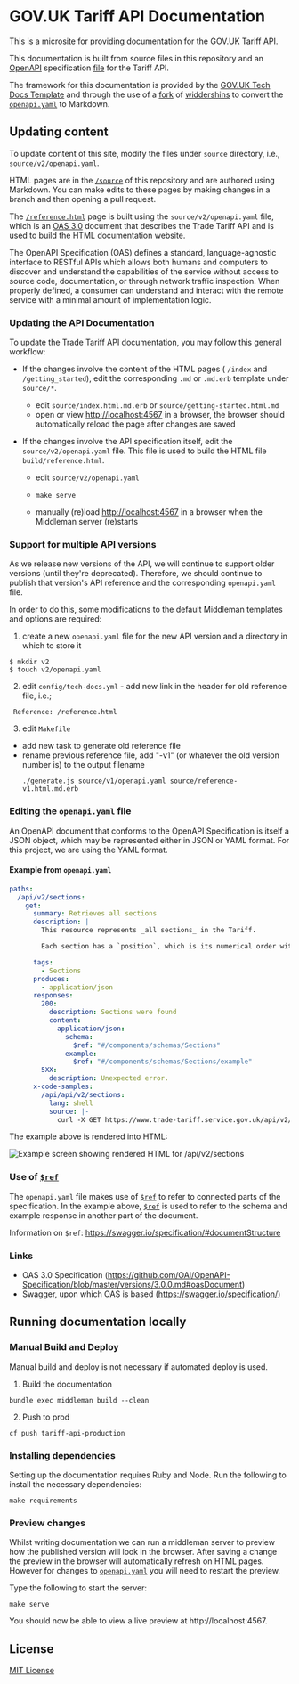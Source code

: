 # GOV.UK Tariff API Documentation

This is a microsite for providing documentation for the GOV.UK Tariff API.

This documentation is built from source files in this repository and an
[OpenAPI](https://github.com/OAI/OpenAPI-Specification) specification
[file](/v2/openapi.yaml) for the Tariff API.

The framework for this documentation
is provided by the [GOV.UK Tech Docs Template][tech-docs-template] and through
the use of a [fork][forked-widdershins] of [widdershins][widdershins] to
convert the [`openapi.yaml`][tariff-openapi] to Markdown.

## Updating content

To update content of this site, modify the files under `source` directory, i.e., `source/v2/openapi.yaml`.

HTML pages are in the [`/source`][source-dir] of this repository and are authored using Markdown. You can make edits to these pages by making changes in a branch and then opening a pull request.

The [`/reference.html`](https://api.trade-tariff.service.gov.uk/#gov-uk-trade-tariff-api) page is built using the `source/v2/openapi.yaml` file, which is an [OAS 3.0](https://github.com/OAI/OpenAPI-Specification/blob/master/versions/3.0.0.md) document that describes the Trade Tariff API and is used to build the HTML documentation website.

The OpenAPI Specification (OAS) defines a standard, language-agnostic interface to RESTful APIs which allows both humans and computers to discover and understand the capabilities of the service without access to source code, documentation, or through network traffic inspection. When properly defined, a consumer can understand and interact with the remote service with a minimal amount of implementation logic.

### Updating the API Documentation

To update the Trade Tariff API documentation, you may follow this general workflow:

- If the changes involve the content of the HTML pages ( `/index` and `/getting_started`), edit the corresponding `.md` or `.md.erb` template under `source/*`.

  - edit `source/index.html.md.erb` or `source/getting-started.html.md`
  - open or view [http://localhost:4567](http://localhost:4567) in a browser, the browser should automatically reload the page after changes are saved

- If the changes involve the API specification itself, edit the `source/v2/openapi.yaml` file. This file is used to build the HTML file `build/reference.html`.

  - edit `source/v2/openapi.yaml`
  - ```
    make serve
    ```
  - manually (re)load [http://localhost:4567](http://localhost:4567) in a browser when the Middleman server (re)starts

### Support for multiple API versions

As we release new versions of the API, we will continue to support older versions (until they're deprecated). Therefore, we should continue to publish that version's API reference and the corresponding `openapi.yaml` file.

In order to do this, some modifications to the default Middleman templates and options are required:

1.  create a new `openapi.yaml` file for the new API version and a directory in which to store it

```
$ mkdir v2
$ touch v2/openapi.yaml
```

2.  edit `config/tech-docs.yml` - add new link in the header for old reference file, i.e.;

```
 Reference: /reference.html
```

3.  edit `Makefile`

- add new task to generate old reference file
- rename previous reference file, add "-v1" (or whatever the old version number is) to the output filename
  ```
  ./generate.js source/v1/openapi.yaml source/reference-v1.html.md.erb
  ```

### Editing the `openapi.yaml` file

An OpenAPI document that conforms to the OpenAPI Specification is itself a JSON object, which may be represented either in JSON or YAML format. For this project, we are using the YAML format.

#### Example from `openapi.yaml`

```yaml
paths:
  /api/v2/sections:
    get:
      summary: Retrieves all sections
      description: |
        This resource represents _all sections_ in the Tariff.

        Each section has a `position`, which is its numerical order within the Tariff, and a `section_id`, which is a unique record identifier.

      tags:
        - Sections
      produces:
        - application/json
      responses:
        200:
          description: Sections were found
          content:
            application/json:
              schema:
                $ref: "#/components/schemas/Sections"
              example:
                $ref: "#/components/schemas/Sections/example"
        5XX:
          description: Unexpected error.
      x-code-samples:
        /api/api/v2/sections:
          lang: shell
          source: |-
            curl -X GET https://www.trade-tariff.service.gov.uk/api/v2/sections
```

The example above is rendered into HTML:

![Example screen showing rendered HTML for /api/v2/sections](build/images/example-1.png "Example of Section object in the documentation")

### Use of [`$ref`](https://swagger.io/specification/#documentStructure)

The `openapi.yaml` file makes use of [`$ref`](https://swagger.io/specification/#documentStructure) to refer to connected parts of the specification. In the example above, [`$ref`](https://swagger.io/specification/#documentStructure) is used to refer to the schema and example response in another part of the document.

Information on `$ref`: https://swagger.io/specification/#documentStructure

### Links

- OAS 3.0 Specification (https://github.com/OAI/OpenAPI-Specification/blob/master/versions/3.0.0.md#oasDocument)
- Swagger, upon which OAS is based (https://swagger.io/specification/)

## Running documentation locally

### Manual Build and Deploy

Manual build and deploy is not necessary if automated deploy is used.

1.  Build the documentation

```
bundle exec middleman build --clean
```

2.  Push to prod

```
cf push tariff-api-production
```

### Installing dependencies

Setting up the documentation requires Ruby and Node. Run the following to install the necessary dependencies:

```
make requirements
```

### Preview changes

Whilst writing documentation we can run a middleman server to preview how the
published version will look in the browser. After saving a change the preview in
the browser will automatically refresh on HTML pages. However for changes to
[`openapi.yaml`][tariff-openapi] you will need to restart the preview.

Type the following to start the server:

```
make serve
```

You should now be able to view a live preview at http://localhost:4567.

## License

[MIT License](LICENSE)

[forked-widdershins]: https://github.com/alphagov/widdershins
[widdershins]: https://github.com/Mermade/widdershins
[tariff-openapi]: https://github.com/trade-tariff/trade-tariff-api-docs/tree/main/source/v2/openapi.yaml
[source-dir]: https://github.com/trade-tariff/trade-tariff-api-docs/tree/main/source
[tech-docs-template]: https://github.com/alphagov/tech-docs-template
